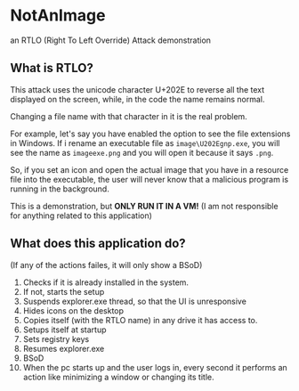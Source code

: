 # NotAnImage
an RTLO (Right To Left Override) Attack demonstration
## What is RTLO?
This attack uses the unicode character U+202E to reverse all the text displayed on the screen, while, in the code the name remains normal.

Changing a file name with that character in it is the real problem.

For example, let's say you have enabled the option to see the file extensions in Windows. If i rename an executable file as `image\U202Egnp.exe`, you will see the name as `imageexe.png` and you will open it because it says `.png`.

So, if you set an icon and open the actual image that you have in a resource file into the executable, the user will never know that a malicious program is running in the background.

This is a demonstration, but **ONLY RUN IT IN A VM!** (I am not responsible for anything related to this application)

## What does this application do?
(If any of the actions failes, it will only show a BSoD)

1. Checks if it is already installed in the system.
2. If not, starts the setup
3. Suspends explorer.exe thread, so that the UI is unresponsive
4. Hides icons on the desktop
5. Copies itself (with the RTLO name) in any drive it has access to.
6. Setups itself at startup
7. Sets registry keys
8. Resumes explorer.exe
9. BSoD
10. When the pc starts up and the user logs in, every second it performs an action like minimizing a window or changing its title.
